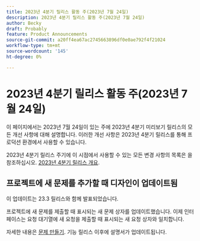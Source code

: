 ```yaml
---
title: 2023년 4분기 릴리스 활동 주(2023년 7월 24일)
description: 2023년 4분기 릴리스 활동 주(2023년 7월 24일)
author: Becky
draft: Probably
feature: Product Announcements
source-git-commit: a20ff4ea67ac2745663896df0e0ae792f4f21024
workflow-type: tm+mt
source-wordcount: '145'
ht-degree: 0%

---
```


# 2023년 4분기 릴리스 활동 주(2023년 7월 24일)

이 페이지에서는 2023년 7월 24일이 있는 주에 2023년 4분기 미리보기 릴리스의 모든 개선 사항에 대해 설명합니다. 이러한 개선 사항은 2023년 4분기 릴리스를 통해 프로덕션 환경에서 사용할 수 있습니다.

2023년 4분기 릴리스 주기에 이 시점에서 사용할 수 있는 모든 변경 사항의 목록은 을 참조하십시오. [2023년 4분기 릴리스 개요](/help/quicksilver/product-announcements/product-releases/23-q4-release-activity/23-q4-release-overview.md).

## 프로젝트에 새 문제를 추가할 때 디자인이 업데이트됨

이 업데이트는 23.3 릴리스와 함께 발표되었습니다.

프로젝트에 새 문제를 제출할 때 표시되는 새 문제 상자를 업데이트했습니다. 이제 인터페이스는 요청 대기열에 새 요청을 제출할 때 표시되는 새 요청 상자와 일치합니다.

자세한 내용은 [문제 만들기](/help/quicksilver/manage-work/issues/manage-issues/create-issues.md). 기능 릴리스 이후에 설명서가 업데이트됩니다.
